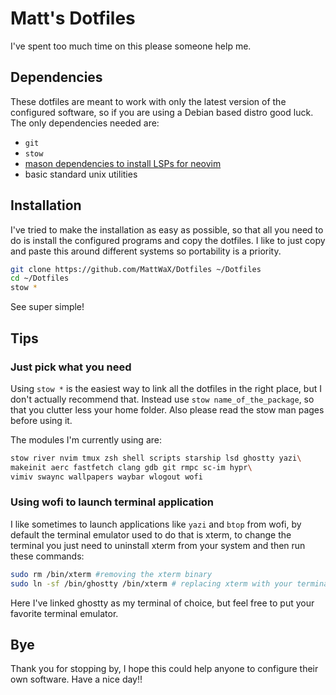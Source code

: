 # Matt's Dotfiles
I've spent too much time on this please someone help me.

## Dependencies
These dotfiles are meant to work with only the latest version of the configured software, so if you are using a Debian based distro good luck.
The only dependencies needed are:
* `git`
* `stow`
* [mason dependencies to install LSPs for neovim](https://github.com/williamboman/mason.nvim?tab=readme-ov-file#requirements)
* basic standard unix utilities

## Installation
I've tried to make the installation as easy as possible, so that all you need to do is install the configured programs and copy the dotfiles.
I like to just copy and paste this around different systems so portability is a priority.

```sh
git clone https://github.com/MattWaX/Dotfiles ~/Dotfiles
cd ~/Dotfiles
stow *
```

See super simple!

## Tips
### Just pick what you need
Using `stow *` is the easiest way to link all the dotfiles in the right place, but I don't actually recommend that.
Instead use `stow name_of_the_package`, so that you clutter less your home folder.
Also please read the stow man pages before using it.

The modules I'm currently using are:
```sh
stow river nvim tmux zsh shell scripts starship lsd ghostty yazi\
makeinit aerc fastfetch clang gdb git rmpc sc-im hypr\
vimiv swaync wallpapers waybar wlogout wofi 
```

### Using wofi to launch terminal application
I like sometimes to launch applications like `yazi` and `btop` from wofi, by default the terminal emulator used to do that is xterm, to change the terminal you just need to uninstall xterm from your system and then run these commands:

```sh
sudo rm /bin/xterm #removing the xterm binary
sudo ln -sf /bin/ghostty /bin/xterm # replacing xterm with your terminal of choice
```

Here I've linked ghostty as my terminal of choice, but feel free to put your favorite terminal emulator.

## Bye
Thank you for stopping by, I hope this could help anyone to configure their own software.
Have a nice day!!
